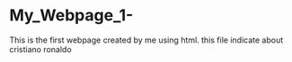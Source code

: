 # My_Webpage_1-
This is the first webpage created by me using html. this file indicate about cristiano ronaldo
